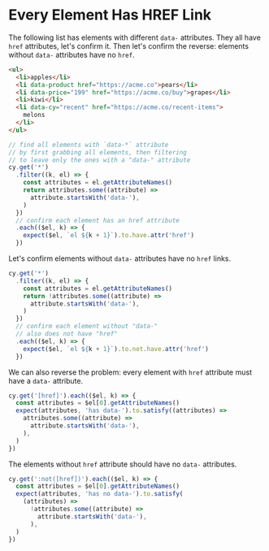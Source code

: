 # Every Element Has HREF Link

<!-- fiddle Confirm every element with data attribute has a href link -->

The following list has elements with different `data-` attributes. They all have `href` attributes, let's confirm it. Then let's confirm the reverse: elements without `data-` attributes have no `href`.

```html
<ul>
  <li>apples</li>
  <li data-product href="https://acme.co">pears</li>
  <li data-price="199" href="https://acme.co/buy">grapes</li>
  <li>kiwi</li>
  <li data-cy="recent" href="https://acme.co/recent-items">
    melons
  </li>
</ul>
```

```js
// find all elements with `data-*` attribute
// by first grabbing all elements, then filtering
// to leave only the ones with a "data-" attribute
cy.get('*')
  .filter((k, el) => {
    const attributes = el.getAttributeNames()
    return attributes.some((attribute) =>
      attribute.startsWith('data-'),
    )
  })
  // confirm each element has an href attribute
  .each(($el, k) => {
    expect($el, `el ${k + 1}`).to.have.attr('href')
  })
```

Let's confirm elements without `data-` attributes have no `href` links.

```js
cy.get('*')
  .filter((k, el) => {
    const attributes = el.getAttributeNames()
    return !attributes.some((attribute) =>
      attribute.startsWith('data-'),
    )
  })
  // confirm each element without "data-"
  // also does not have "href"
  .each(($el, k) => {
    expect($el, `el ${k + 1}`).to.not.have.attr('href')
  })
```

We can also reverse the problem: every element with `href` attribute must have a `data-` attribute.

```js
cy.get('[href]').each(($el, k) => {
  const attributes = $el[0].getAttributeNames()
  expect(attributes, 'has data-').to.satisfy((attributes) =>
    attributes.some((attribute) =>
      attribute.startsWith('data-'),
    ),
  )
})
```

The elements without `href` attribute should have no `data-` attributes.

```js
cy.get(':not([href])').each(($el, k) => {
  const attributes = $el[0].getAttributeNames()
  expect(attributes, 'has no data-').to.satisfy(
    (attributes) =>
      !attributes.some((attribute) =>
        attribute.startsWith('data-'),
      ),
  )
})
```

<!-- fiddle-end -->
